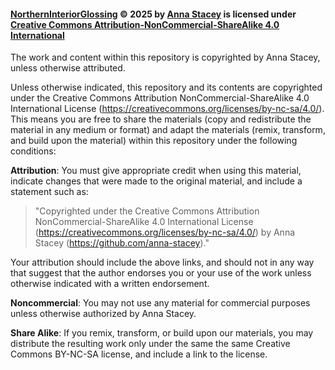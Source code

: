 #### <a href="https://github.com/anna-stacey/NorthernInteriorGlossing">NorthernInteriorGlossing</a> © 2025 by <a href="https://github.com/anna-stacey">Anna Stacey</a> is licensed under <a href="https://creativecommons.org/licenses/by-nc-sa/4.0/">Creative Commons Attribution-NonCommercial-ShareAlike 4.0 International</a><img src="https://mirrors.creativecommons.org/presskit/icons/cc.svg" alt="" style="max-width: 1em;max-height:1em;margin-left: .2em;"><img src="https://mirrors.creativecommons.org/presskit/icons/by.svg" alt="" style="max-width: 1em;max-height:1em;margin-left: .2em;"><img src="https://mirrors.creativecommons.org/presskit/icons/nc.svg" alt="" style="max-width: 1em;max-height:1em;margin-left: .2em;"><img src="https://mirrors.creativecommons.org/presskit/icons/sa.svg" alt="" style="max-width: 1em;max-height:1em;margin-left: .2em;">

The work and content within this repository is copyrighted by Anna Stacey, unless otherwise attributed.

Unless otherwise indicated, this repository and its contents are copyrighted under the Creative Commons Attribution NonCommercial-ShareAlike 4.0 International License (https://creativecommons.org/licenses/by-nc-sa/4.0/). This means you are free to share the materials (copy and redistribute the material in any medium or format) and adapt the materials (remix, transform, and build upon the material) within this repository under the following conditions:

**Attribution**: You must give appropriate credit when using this material, indicate changes that were made to the original material, and include a statement such as:

> "Copyrighted under the Creative Commons Attribution NonCommercial-ShareAlike 4.0 International License (https://creativecommons.org/licenses/by-nc-sa/4.0/) by Anna Stacey (https://github.com/anna-stacey)."

Your attribution should include the above links, and should not in any way that suggest that the author endorses you or your use of the work unless otherwise indicated with a written endorsement.

**Noncommercial**: You may not use any material for commercial purposes unless otherwise authorized by Anna Stacey.

**Share Alike**: If you remix, transform, or build upon our materials, you may distribute the resulting work only under the same the same Creative Commons BY-NC-SA license, and include a link to the license.